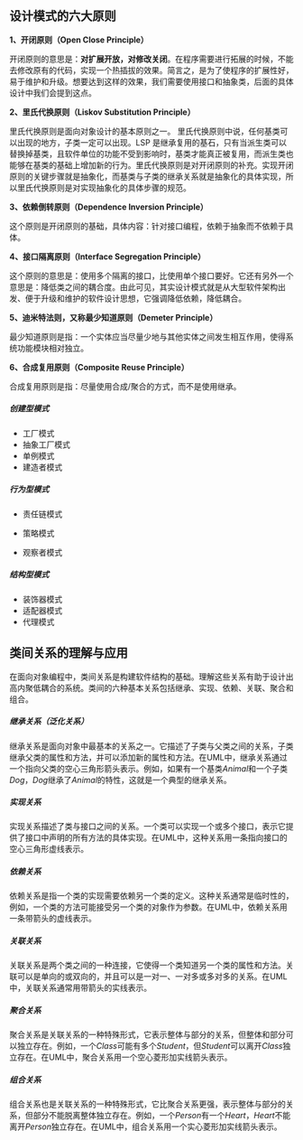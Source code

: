 ## 设计模式的六大原则

**1、开闭原则（Open Close Principle）**

开闭原则的意思是：**对扩展开放，对修改关闭**。在程序需要进行拓展的时候，不能去修改原有的代码，实现一个热插拔的效果。简言之，是为了使程序的扩展性好，易于维护和升级。想要达到这样的效果，我们需要使用接口和抽象类，后面的具体设计中我们会提到这点。

**2、里氏代换原则（Liskov Substitution Principle）**

里氏代换原则是面向对象设计的基本原则之一。 里氏代换原则中说，任何基类可以出现的地方，子类一定可以出现。LSP 是继承复用的基石，只有当派生类可以替换掉基类，且软件单位的功能不受到影响时，基类才能真正被复用，而派生类也能够在基类的基础上增加新的行为。里氏代换原则是对开闭原则的补充。实现开闭原则的关键步骤就是抽象化，而基类与子类的继承关系就是抽象化的具体实现，所以里氏代换原则是对实现抽象化的具体步骤的规范。

**3、依赖倒转原则（Dependence Inversion Principle）**

这个原则是开闭原则的基础，具体内容：针对接口编程，依赖于抽象而不依赖于具体。

**4、接口隔离原则（Interface Segregation Principle）**

这个原则的意思是：使用多个隔离的接口，比使用单个接口要好。它还有另外一个意思是：降低类之间的耦合度。由此可见，其实设计模式就是从大型软件架构出发、便于升级和维护的软件设计思想，它强调降低依赖，降低耦合。

**5、迪米特法则，又称最少知道原则（Demeter Principle）**

最少知道原则是指：一个实体应当尽量少地与其他实体之间发生相互作用，使得系统功能模块相对独立。

**6、合成复用原则（Composite Reuse Principle）**

合成复用原则是指：尽量使用合成/聚合的方式，而不是使用继承。



##### 创建型模式

- 工厂模式
- 抽象工厂模式
- 单例模式
- 建造者模式

##### 行为型模式

- 责任链模式

- 策略模式
- 观察者模式

##### 结构型模式

- 装饰器模式
- 适配器模式
- 代理模式



## 类间关系的理解与应用

在面向对象编程中，类间关系是构建软件结构的基础。理解这些关系有助于设计出高内聚低耦合的系统。类间的六种基本关系包括继承、实现、依赖、关联、聚合和组合。

##### 继承关系（泛化关系）

继承关系是面向对象中最基本的关系之一。它描述了子类与父类之间的关系，子类继承父类的属性和方法，并可以添加新的属性和方法。在UML中，继承关系通过一个指向父类的空心三角形箭头表示。例如，如果有一个基类*Animal*和一个子类*Dog*，*Dog*继承了*Animal*的特性，这就是一个典型的继承关系。

##### 实现关系

实现关系描述了类与接口之间的关系。一个类可以实现一个或多个接口，表示它提供了接口中声明的所有方法的具体实现。在UML中，这种关系用一条指向接口的空心三角形虚线表示。

##### 依赖关系

依赖关系是指一个类的实现需要依赖另一个类的定义。这种关系通常是临时性的，例如，一个类的方法可能接受另一个类的对象作为参数。在UML中，依赖关系用一条带箭头的虚线表示。

##### 关联关系

关联关系是两个类之间的一种连接，它使得一个类知道另一个类的属性和方法。关联可以是单向的或双向的，并且可以是一对一、一对多或多对多的关系。在UML中，关联关系通常用带箭头的实线表示。

##### 聚合关系

聚合关系是关联关系的一种特殊形式，它表示整体与部分的关系，但整体和部分可以独立存在。例如，一个*Class*可能有多个*Student*，但*Student*可以离开*Class*独立存在。在UML中，聚合关系用一个空心菱形加实线箭头表示。

##### 组合关系

组合关系也是关联关系的一种特殊形式，它比聚合关系更强，表示整体与部分的关系，但部分不能脱离整体独立存在。例如，一个*Person*有一个*Heart*，*Heart*不能离开*Person*独立存在。在UML中，组合关系用一个实心菱形加实线箭头表示。